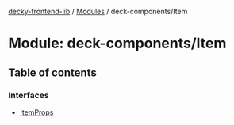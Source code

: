 [decky-frontend-lib](../README.md) / [Modules](../modules.md) / deck-components/Item

# Module: deck-components/Item

## Table of contents

### Interfaces

- [ItemProps](../interfaces/deck_components_Item.ItemProps.md)
